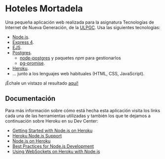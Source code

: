 # Hoteles Mortadela

Una pequeña aplicación web realizada para la asignatura Tecnologías de Internet de Nueva Generación, de la [ULPGC](https://ulpgc.es/). Usa las siguientes tecnologías:

- [Node.js](https://nodejs.org/en/).
- [Express 4](http://expressjs.com/).
- [EJS](http://www.ejs.co/).
- [Postgres](https://www.postgresql.org/).
  - [node-postgres](https://www.npmjs.com/package/pg) y paquetes *npm* para gestionarlos
  - [pg-promise](https://www.npmjs.com/package/pg-promise).
- [Heroku](https://www.heroku.com/).
- ... junto a los lenguajes web habituales (HTML, CSS, JavaScript).

¡Échale un vistazo al resultado [aquí!](https://rocky-garden-75734.herokuapp.com)

## Documentación

Para más información sobre cómo está hecha esta aplicación visita los links cada una de las herramientas utilizadas y también los que te dejamos a continuación sobre Heroku en su Dev Center:

- [Getting Started with Node.js on Heroku](https://devcenter.heroku.com/articles/getting-started-with-nodejs)
- [Heroku Node.js Support](https://devcenter.heroku.com/articles/nodejs-support)
- [Node.js on Heroku](https://devcenter.heroku.com/categories/nodejs)
- [Best Practices for Node.js Development](https://devcenter.heroku.com/articles/node-best-practices)
- [Using WebSockets on Heroku with Node.js](https://devcenter.heroku.com/articles/node-websockets)
